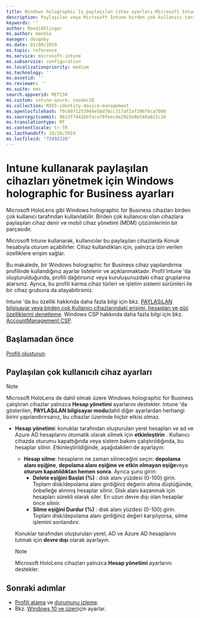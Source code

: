 ```yaml
---
title: Windows holographic Iş paylaşılan cihaz ayarları-Microsoft Intune-Azure | Microsoft Docs
description: Paylaşılan veya Microsoft Intune birden çok kullanıcı tarafından kullanılan cihazları yapılandırmak için Windows holographic for Business ekleyin ve kullanın. Microsoft HoloLens dahil olmak üzere hesap yönetimi ayarlarının listesini ve cihazlarda ne yaptığını görün.
keywords: ''
author: MandiOhlinger
ms.author: mandia
manager: dougeby
ms.date: 01/09/2019
ms.topic: reference
ms.service: microsoft-intune
ms.subservice: configuration
ms.localizationpriority: medium
ms.technology: ''
ms.assetid: ''
ms.reviewer: ''
ms.suite: ems
search.appverid: MET150
ms.custom: intune-azure; seodec18
ms.collection: M365-identity-device-management
ms.openlocfilehash: f9c89712539d4e5bd78cc317af2af396f8ca7006
ms.sourcegitcommit: 9013f7442bbface78feecde2922e8e546a622c16
ms.translationtype: MT
ms.contentlocale: tr-TR
ms.lasthandoff: 10/16/2019
ms.locfileid: "72492228"
---
```

# <a name="windows-holographic-for-business-settings-to-manage-shared-devices-using-intune"></a>Intune kullanarak paylaşılan cihazları yönetmek için Windows holographic for Business ayarları

Microsoft HoloLens gibi Windows holographic for Business cihazları birden çok kullanıcı tarafından kullanılabilir. Birden çok kullanıcısı olan cihazlara paylaşılan cihaz denir ve mobil cihaz yönetimi (MDM) çözümlerinin bir parçasıdır.

Microsoft Intune kullanarak, kullanıcılar bu paylaşılan cihazlarda Konuk hesabıyla oturum açabilirler. Cihaz kullandıkları için, yalnızca izin verilen özelliklere erişim sağlar.

Bu makalede, bir Windows holographic for Business cihaz yapılandırma profilinde kullandığınız ayarlar listelenir ve açıklanmaktadır. Profil Intune 'da oluşturulduğunda, profili dağıtırsınız veya kuruluşunuzdaki cihaz gruplarına atarsınız. Ayrıca, bu profili karma cihaz türleri ve işletim sistemi sürümleri ile bir cihaz grubuna da atayabilirsiniz.

Intune 'da bu özellik hakkında daha fazla bilgi için bkz. [PAYLAŞıLAN bilgisayar veya birden çok Kullanıcı cihazlarındaki erişimi, hesapları ve güç özelliklerini denetleme](shared-user-device-settings.md). Windows CSP hakkında daha fazla bilgi için bkz. [AccountManagement CSP](https://docs.microsoft.com/windows/client-management/mdm/accountmanagement-csp).

## <a name="before-your-begin"></a>Başlamadan önce

[Profili oluşturun](shared-user-device-settings.md).

## <a name="shared-multi-user-device-settings"></a>Paylaşılan çok kullanıcılı cihaz ayarları

> [!NOTE]
> Microsoft HoloLens de dahil olmak üzere Windows holographic for Business çalıştıran cihazlar yalnızca **Hesap yönetimi** ayarlarını destekler. Intune 'da gösterilen, **PAYLAŞıLAN bilgisayar modu**dahil diğer ayarlardan herhangi birini yapılandırırsanız, bu cihazlar üzerinde hiçbir etkisi olmaz.

- **Hesap yönetimi**: konuklar tarafından oluşturulan yerel hesapları ve ad ve Azure AD hesaplarını otomatik olarak silmek için **etkinleştirin** . Kullanıcı cihazda oturumu kapattığında veya sistem bakımı çalıştırıldığında, bu hesaplar silinir. Etkinleştirildiğinde, aşağıdakileri de ayarlayın:
  - **Hesap silme**: hesapların ne zaman silineceğini seçin: **depolama alanı eşiğine**, **depolama alanı eşiğine ve etkin olmayan eşiğe**veya **oturum kapatıldıktan hemen sonra**. Ayrıca şunu girin:
    - **Delete eşiğini Başlat (%)** : disk alanı yüzdesi (0-100) girin. Toplam disk/depolama alanı girdiğiniz değerin altına düştüğünde, önbelleğe alınmış hesaplar silinir. Disk alanı kazanmak için hesapları sürekli olarak siler. En uzun devre dışı olan hesaplar önce silinir.
    - **Silme eşiğini Durdur (%)** : disk alanı yüzdesi (0-100) girin. Toplam disk/depolama alanı girdiğiniz değeri karşılıyorsa, silme işlemini sonlandırır.

  Konuklar tarafından oluşturulan yerel, AD ve Azure AD hesaplarını tutmak için **devre dışı** olarak ayarlayın.

  > [!NOTE]
  > Microsoft HoloLens cihazları yalnızca **Hesap yönetimi** ayarlarını destekler.

## <a name="next-steps"></a>Sonraki adımlar

- [Profili atama](device-profile-assign.md) ve [durumunu izleme](device-profile-monitor.md).
- Bkz. [Windows 10 ve üzeri](shared-user-device-settings-windows.md)için ayarlar.
